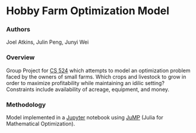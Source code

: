 # Hobby Farm Optimization Model

### Authors

Joel Atkins, Julin Peng, Junyi Wei

### Overview
Group Project for [CS 524] which attempts to model an optimization problem faced by the owners of small farms.  Which crops and livestock to grow in order to maximize profitability while maintaining an idilic setting?  Constraints include availability of acreage, equipment, and money.

### Methodology

Model implemented in a [Jupyter] notebook using [JuMP] (Julia for Mathematical Optimization).


   [CS 524]: <https://www.cs.wisc.edu/courses/524>
   [Jupyter]: <http://jupyter.org/>
   [JuMP]: <https://github.com/JuliaOpt/JuMP.jl>
